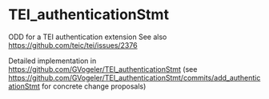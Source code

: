 # TEI_authenticationStmt
ODD for a TEI authentication extension
See also https://github.com/teic/tei/issues/2376

Detailed implementation in https://github.com/GVogeler/TEI_authenticationStmt (see https://github.com/GVogeler/TEI_authenticationStmt/commits/add_authenticationStmt for concrete change proposals)
